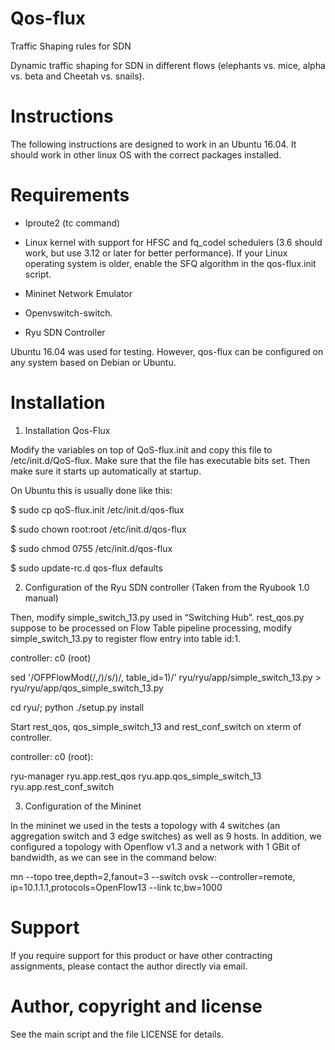 # Qos-flux
Traffic Shaping rules for SDN

Dynamic traffic shaping for SDN in different flows (elephants vs. mice, alpha vs. beta and Cheetah vs. snails).


# Instructions
 
The following instructions are designed to work in an Ubuntu 16.04. It should work in other linux OS with the correct packages installed.

# Requirements

- Iproute2 (tc command)

- Linux kernel with support for HFSC and fq_codel schedulers (3.6 should work, but use 3.12 or later for better performance). If your Linux operating system is older, enable the SFQ algorithm in the qos-flux.init script.

- Mininet Network Emulator

- Openvswitch-switch.

- Ryu SDN Controller 

Ubuntu 16.04 was used for testing. However, qos-flux can be configured on any system based on Debian or Ubuntu.

# Installation

1) Installation Qos-Flux 

Modify the variables on top of QoS-flux.init and copy this file to /etc/init.d/QoS-flux. Make sure that the file has executable bits set. Then make sure it starts up automatically at startup.

On Ubuntu this is usually done like this:

$ sudo cp qoS-flux.init /etc/init.d/qos-flux

$ sudo chown root:root /etc/init.d/qos-flux

$ sudo chmod 0755 /etc/init.d/qos-flux

$ sudo update-rc.d qos-flux defaults

2) Configuration of the Ryu SDN controller (Taken from the Ryubook 1.0 manual)

Then, modify simple_switch_13.py used in “Switching Hub”. rest_qos.py suppose to be processed on Flow Table pipeline processing, modify simple_switch_13.py to register flow entry into table id:1.

controller: c0 (root)

sed '/OFPFlowMod(/,/)/s/)/, table_id=1)/' ryu/ryu/app/simple_switch_13.py > ryu/ryu/app/qos_simple_switch_13.py

cd ryu/; python ./setup.py install

Start rest_qos, qos_simple_switch_13 and rest_conf_switch on xterm of controller.

controller: c0 (root):

ryu-manager ryu.app.rest_qos ryu.app.qos_simple_switch_13 ryu.app.rest_conf_switch

3) Configuration of the Mininet

In the mininet we used in the tests a topology with 4 switches (an aggregation switch and 3 edge switches) as well as 9 hosts. In addition, we configured a topology with Openflow v1.3 and a network with 1 GBit of bandwidth, as we can see in the command below:

mn --topo tree,depth=2,fanout=3 --switch ovsk --controller=remote, ip=10.1.1.1,protocols=OpenFlow13 --link tc,bw=1000

# Support

If you require support for this product or have other contracting assignments, please contact the author directly via email.

# Author, copyright and license

See the main script and the file LICENSE for details.
